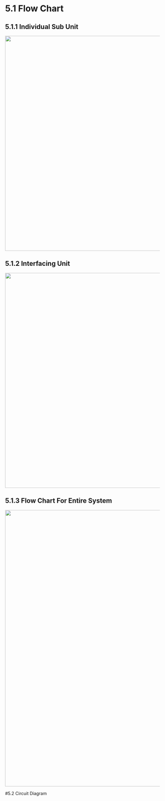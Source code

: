 # 5.1 Flow Chart

## 5.1.1 Individual Sub Unit

<img src="https://user-images.githubusercontent.com/105427987/185801279-9cad6312-633b-47cf-8eb3-821d176d85c5.png" height= 700 width= 700>

## 5.1.2 Interfacing Unit

<img src="https://user-images.githubusercontent.com/105427987/185801451-9bde93b4-e98c-4073-affc-304da866f1c2.png" height= 700 width=700>

## 5.1.3 Flow Chart For Entire System

<img src="https://user-images.githubusercontent.com/105427987/185801530-ca0f9c9b-7fe5-419a-b61b-839f53b2eb1c.png" height= 900 width= 700>

#5.2 Circuit Diagram

